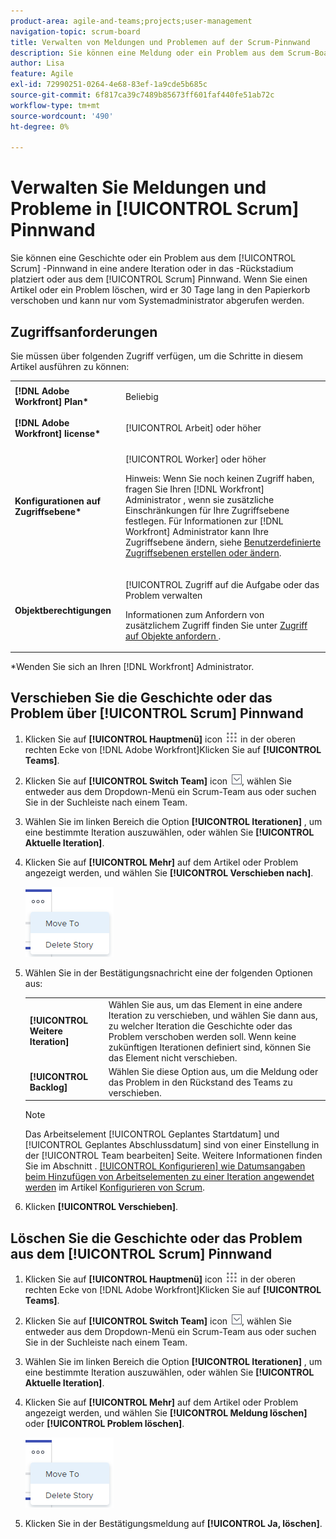 ```yaml
---
product-area: agile-and-teams;projects;user-management
navigation-topic: scrum-board
title: Verwalten von Meldungen und Problemen auf der Scrum-Pinnwand
description: Sie können eine Meldung oder ein Problem aus dem Scrum-Board in eine andere Iteration oder in den Rückstand verschieben oder aus dem Scrum-Board löschen. Wenn Sie einen Artikel oder ein Problem löschen, wird er 30 Tage lang in den Papierkorb verschoben und kann nur vom Systemadministrator abgerufen werden.
author: Lisa
feature: Agile
exl-id: 72990251-0264-4e68-83ef-1a9cde5b685c
source-git-commit: 6f817ca39c7489b85673ff601faf440fe51ab72c
workflow-type: tm+mt
source-wordcount: '490'
ht-degree: 0%

---
```


# Verwalten Sie Meldungen und Probleme in [!UICONTROL Scrum] Pinnwand

Sie können eine Geschichte oder ein Problem aus dem [!UICONTROL Scrum] -Pinnwand in eine andere Iteration oder in das -Rückstadium platziert oder aus dem [!UICONTROL Scrum] Pinnwand. Wenn Sie einen Artikel oder ein Problem löschen, wird er 30 Tage lang in den Papierkorb verschoben und kann nur vom Systemadministrator abgerufen werden.

## Zugriffsanforderungen

Sie müssen über folgenden Zugriff verfügen, um die Schritte in diesem Artikel ausführen zu können:

<table style="table-layout:auto"> 
 <col> 
 <col> 
 <tbody> 
  <tr> 
   <td role="rowheader"><strong>[!DNL Adobe Workfront] Plan*</strong></td> 
   <td> <p>Beliebig</p> </td> 
  </tr> 
  <tr> 
   <td role="rowheader"><strong>[!DNL Adobe Workfront] license*</strong></td> 
   <td> <p>[!UICONTROL Arbeit] oder höher</p> </td> 
  </tr> 
  <tr> 
   <td role="rowheader"><strong>Konfigurationen auf Zugriffsebene*</strong></td> 
   <td> <p>[!UICONTROL Worker] oder höher</p> <p>Hinweis: Wenn Sie noch keinen Zugriff haben, fragen Sie Ihren [!DNL Workfront] Administrator , wenn sie zusätzliche Einschränkungen für Ihre Zugriffsebene festlegen. Für Informationen zur [!DNL Workfront] Administrator kann Ihre Zugriffsebene ändern, siehe <a href="../../../administration-and-setup/add-users/configure-and-grant-access/create-modify-access-levels.md" class="MCXref xref">Benutzerdefinierte Zugriffsebenen erstellen oder ändern</a>.</p> </td> 
  </tr> 
  <tr> 
   <td role="rowheader"><strong>Objektberechtigungen</strong></td> 
   <td> <p>[!UICONTROL Zugriff auf die Aufgabe oder das Problem verwalten</p> <p>Informationen zum Anfordern von zusätzlichem Zugriff finden Sie unter <a href="../../../workfront-basics/grant-and-request-access-to-objects/request-access.md" class="MCXref xref">Zugriff auf Objekte anfordern </a>.</p> </td> 
  </tr> 
 </tbody> 
</table>

&#42;Wenden Sie sich an Ihren [!DNL Workfront] Administrator.

## Verschieben Sie die Geschichte oder das Problem über [!UICONTROL Scrum] Pinnwand

1. Klicken Sie auf **[!UICONTROL Hauptmenü]** icon ![](assets/main-menu-icon.png) in der oberen rechten Ecke von [!DNL Adobe Workfront]Klicken Sie auf **[!UICONTROL Teams]**.
1. Klicken Sie auf **[!UICONTROL Switch Team]** icon ![Symbol &quot;Team wechseln&quot;](assets/switch-team-icon.png), wählen Sie entweder aus dem Dropdown-Menü ein Scrum-Team aus oder suchen Sie in der Suchleiste nach einem Team.
1. Wählen Sie im linken Bereich die Option **[!UICONTROL Iterationen]** , um eine bestimmte Iteration auszuwählen, oder wählen Sie **[!UICONTROL Aktuelle Iteration]**.
1. Klicken Sie auf **[!UICONTROL Mehr]** auf dem Artikel oder Problem angezeigt werden, und wählen Sie **[!UICONTROL Verschieben nach]**.

   ![Löschen oder verschieben Sie eine Geschichte aus der Scrum-Pinnwand](assets/scrum-delete-move-story.png)

1. Wählen Sie in der Bestätigungsnachricht eine der folgenden Optionen aus:

   <table style="table-layout:auto">
    <tr>
        <td><strong>[!UICONTROL Weitere Iteration]</strong></td>
        <td>Wählen Sie aus, um das Element in eine andere Iteration zu verschieben, und wählen Sie dann aus, zu welcher Iteration die Geschichte oder das Problem verschoben werden soll. Wenn keine zukünftigen Iterationen definiert sind, können Sie das Element nicht verschieben.</td>
    </tr>
    <tr>
        <td><strong>[!UICONTROL Backlog]</strong></td>
        <td>Wählen Sie diese Option aus, um die Meldung oder das Problem in den Rückstand des Teams zu verschieben.</td>
    </tr>
   </table>

   >[!NOTE]
   >
   >Das Arbeitselement [!UICONTROL Geplantes Startdatum] und [!UICONTROL Geplantes Abschlussdatum] sind von einer Einstellung in der [!UICONTROL Team bearbeiten] Seite. Weitere Informationen finden Sie im Abschnitt . [[!UICONTROL Konfigurieren] wie Datumsangaben beim Hinzufügen von Arbeitselementen zu einer Iteration angewendet werden](../../../agile/get-started-with-agile-in-workfront/configure-scrum.md#configur5) im Artikel [Konfigurieren von Scrum](../../../agile/get-started-with-agile-in-workfront/configure-scrum.md).

1. Klicken **[!UICONTROL Verschieben]**.

## Löschen Sie die Geschichte oder das Problem aus dem [!UICONTROL Scrum] Pinnwand

1. Klicken Sie auf **[!UICONTROL Hauptmenü]** icon ![](assets/main-menu-icon.png) in der oberen rechten Ecke von [!DNL Adobe Workfront]Klicken Sie auf **[!UICONTROL Teams]**.
1. Klicken Sie auf **[!UICONTROL Switch Team]** icon ![Symbol &quot;Team wechseln&quot;](assets/switch-team-icon.png), wählen Sie entweder aus dem Dropdown-Menü ein Scrum-Team aus oder suchen Sie in der Suchleiste nach einem Team.
1. Wählen Sie im linken Bereich die Option **[!UICONTROL Iterationen]** , um eine bestimmte Iteration auszuwählen, oder wählen Sie **[!UICONTROL Aktuelle Iteration]**.
1. Klicken Sie auf **[!UICONTROL Mehr]** auf dem Artikel oder Problem angezeigt werden, und wählen Sie **[!UICONTROL Meldung löschen]** oder **[!UICONTROL Problem löschen]**.

   ![Löschen oder verschieben Sie eine Geschichte aus der Scrum-Pinnwand](assets/scrum-delete-move-story.png)

1. Klicken Sie in der Bestätigungsmeldung auf **[!UICONTROL Ja, löschen]**.
